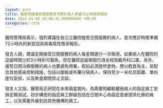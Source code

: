 ```yaml
---
layout: post
title: 醫管局建議日間服務首次應診病人準備72小時檢測報告
date: 2021-01-05 20:08:42.000000000 +08:00
categories: rthk
---
```


醫院管理局表示，強烈建議在各公立醫院接受日間服務的病人，首次應診時應準備72小時內的新型冠狀病毒陰性檢測報告。
 
發言人說，建議定期接受日間服務的病人每星期進行一次檢測，如果病人在醫院的逗留時間少於2小時則可豁免，但在醫院逗留期間仍須全程佩戴外科口罩。另外，接受日間治療服務的病人也要避免用餐，假如必須提供食物，應以輕食為主，並配合其他感染控制措施，包括以圍板或布簾分隔病人、保持至少一米社交距離、單向座位安排，以及飲食期間禁止交談。
 
發言人又指，醫管局正研究在未來兩星期內，為需要照顧較體弱病人的指定員工安排定期測試。初步構思的指定員工群組包括在日間中心為癌症患者提供化療的員工，以及需要外展到訪其他機構的員工。

